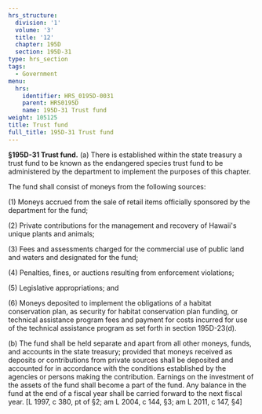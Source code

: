 ```yaml
---
hrs_structure:
  division: '1'
  volume: '3'
  title: '12'
  chapter: 195D
  section: 195D-31
type: hrs_section
tags:
  - Government
menu:
  hrs:
    identifier: HRS_0195D-0031
    parent: HRS0195D
    name: 195D-31 Trust fund
weight: 105125
title: Trust fund
full_title: 195D-31 Trust fund
---
```

**§195D-31 Trust fund.** (a) There is established within the state treasury a trust fund to be known as the endangered species trust fund to be administered by the department to implement the purposes of this chapter.

The fund shall consist of moneys from the following sources:

(1) Moneys accrued from the sale of retail items officially sponsored by the department for the fund;

(2) Private contributions for the management and recovery of Hawaii's unique plants and animals;

(3) Fees and assessments charged for the commercial use of public land and waters and designated for the fund;

(4) Penalties, fines, or auctions resulting from enforcement violations;

(5) Legislative appropriations; and

(6) Moneys deposited to implement the obligations of a habitat conservation plan, as security for habitat conservation plan funding, or technical assistance program fees and payment for costs incurred for use of the technical assistance program as set forth in section 195D-23(d).

(b) The fund shall be held separate and apart from all other moneys, funds, and accounts in the state treasury; provided that moneys received as deposits or contributions from private sources shall be deposited and accounted for in accordance with the conditions established by the agencies or persons making the contribution. Earnings on the investment of the assets of the fund shall become a part of the fund. Any balance in the fund at the end of a fiscal year shall be carried forward to the next fiscal year. [L 1997, c 380, pt of §2; am L 2004, c 144, §3; am L 2011, c 147, §4]